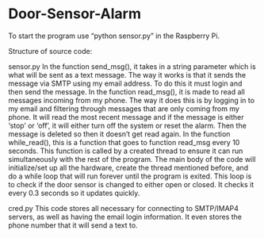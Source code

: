 # Door-Sensor-Alarm

To start the program use “python sensor.py” in the Raspberry Pi.

Structure of source code:

sensor.py
In the function send_msg(), it takes in a string parameter which is what will be sent as a text message. The way it works is that it sends the message via SMTP using my email address. To do this it must login and then send the message.
In the function read_msg(), it is made to read all messages incoming from my phone. The way it does this is by logging in to my email and filtering through messages that are only coming from my phone. It will read the most recent message and if the message is either ‘stop’ or ‘off’, it will either turn off the system or reset the alarm. Then the message is deleted so then it doesn’t get read again.
In the function while_read(), this is a function that goes to function read_msg every 10 seconds. This function is called by a created thread to ensure it can run simultaneously with the rest of the program.
The main body of the code will initialize/set up all the hardware, create the thread mentioned before, and do a while loop that will run forever until the program is exited. This loop is to check if the door sensor is changed to either open or closed. It checks it every 0.3 seconds so it updates quickly.

cred.py
This code stores all necessary for connecting to SMTP/IMAP4 servers, as well as having the email login information. It even stores the phone number that it will send a text to.
